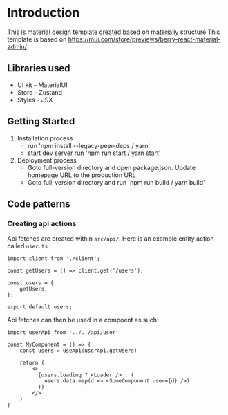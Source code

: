 # Introduction

This is material design template created based on materially structure
This template is based on https://mui.com/store/previews/berry-react-material-admin/

## Libraries used
- UI kit - MaterialUI
- Store - Zustand
- Styles - JSX



## Getting Started

1. Installation process
    - run 'npm install --legacy-peer-deps / yarn'
    - start dev server run 'npm run start / yarn start'
2. Deployment process
    - Goto full-version directory and open package.json. Update homepage URL to the production URL
    - Goto full-version directory and run 'npm run build / yarn build'


## Code patterns
### Creating api actions
Api fetches are created within `src/api/`. Here is an example entity action called `user.ts`
```
import client from './client';

const getUsers = () => client.get('/users');

const users = {
    getUsers,
};

export default users;
```
Api fetches can then be used in a compoent as such:

```
import userApi from '../../api/user'

const MyComponent = () => {
    const users = useApi(userApi.getUsers)

    return (
        <>
          {users.loading ? <Loader /> : (
            users.data.map(d => <SomeComponent user={d} />)
          )}
        </>
    )
}
```
